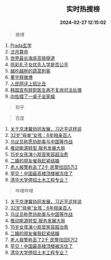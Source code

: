 <div align="center"><h2>实时热搜榜</h2><h4>2024-02-27 12:15:02</h4></div>

> 微博  

1. [Prada玄学](https://s.weibo.com/weibo?q=Prada%E7%8E%84%E5%AD%A6&t=31&band_rank=1&Refer=top)<br />
2. [沈月算命](https://s.weibo.com/weibo?q=%23%E6%B2%88%E6%9C%88%E7%AE%97%E5%91%BD%23&t=31&band_rank=2&Refer=top)<br />
3. [世界最长海底高铁隧道](https://s.weibo.com/weibo?q=%23%E4%B8%96%E7%95%8C%E6%9C%80%E9%95%BF%E6%B5%B7%E5%BA%95%E9%AB%98%E9%93%81%E9%9A%A7%E9%81%93%23&t=31&band_rank=3&Refer=top)<br />
4. [低彩礼子女优先入学是否公平](https://s.weibo.com/weibo?q=%23%E4%BD%8E%E5%BD%A9%E7%A4%BC%E5%AD%90%E5%A5%B3%E4%BC%98%E5%85%88%E5%85%A5%E5%AD%A6%E6%98%AF%E5%90%A6%E5%85%AC%E5%B9%B3%23&t=31&band_rank=4&Refer=top)<br />
5. [越吃越胖的蔬菜刺客](https://s.weibo.com/weibo?q=%E8%B6%8A%E5%90%83%E8%B6%8A%E8%83%96%E7%9A%84%E8%94%AC%E8%8F%9C%E5%88%BA%E5%AE%A2&t=31&band_rank=5&Refer=top)<br />
6. [董宇辉微博](https://s.weibo.com/weibo?q=%23%E8%91%A3%E5%AE%87%E8%BE%89%E5%BE%AE%E5%8D%9A%23&t=31&band_rank=6&Refer=top)<br />
7. [人民网评上班比丑](https://s.weibo.com/weibo?q=%23%E4%BA%BA%E6%B0%91%E7%BD%91%E8%AF%84%E4%B8%8A%E7%8F%AD%E6%AF%94%E4%B8%91%23&t=31&band_rank=7&Refer=top)<br />
8. [韩国宣布辞职医生再不复岗司法处理](https://s.weibo.com/weibo?q=%23%E9%9F%A9%E5%9B%BD%E5%AE%A3%E5%B8%83%E8%BE%9E%E8%81%8C%E5%8C%BB%E7%94%9F%E5%86%8D%E4%B8%8D%E5%A4%8D%E5%B2%97%E5%8F%B8%E6%B3%95%E5%A4%84%E7%90%86%23&t=31&band_rank=8&Refer=top)<br />
9. [向佐摆了一桌子全家福](https://s.weibo.com/weibo?q=%23%E5%90%91%E4%BD%90%E6%91%86%E4%BA%86%E4%B8%80%E6%A1%8C%E5%AD%90%E5%85%A8%E5%AE%B6%E7%A6%8F%23&t=31&band_rank=9&Refer=top)<br />

> 知乎  


> 百度  

1. [关于京津冀协同发展，习近平这样说](https://www.baidu.com/s?wd=%E5%85%B3%E4%BA%8E%E4%BA%AC%E6%B4%A5%E5%86%80%E5%8D%8F%E5%90%8C%E5%8F%91%E5%B1%95%EF%BC%8C%E4%B9%A0%E8%BF%91%E5%B9%B3%E8%BF%99%E6%A0%B7%E8%AF%B4&sa=fyb_news&rsv_dl=fyb_news)<br />
2. [32岁“母单”女孩：6年相亲百人](https://www.baidu.com/s?wd=32%E5%B2%81%E2%80%9C%E6%AF%8D%E5%8D%95%E2%80%9D%E5%A5%B3%E5%AD%A9%EF%BC%9A6%E5%B9%B4%E7%9B%B8%E4%BA%B2%E7%99%BE%E4%BA%BA&sa=fyb_news&rsv_dl=fyb_news)<br />
3. [乌议员称愿协助美与中国等作战](https://www.baidu.com/s?wd=%E4%B9%8C%E8%AE%AE%E5%91%98%E7%A7%B0%E6%84%BF%E5%8D%8F%E5%8A%A9%E7%BE%8E%E4%B8%8E%E4%B8%AD%E5%9B%BD%E7%AD%89%E4%BD%9C%E6%88%98&sa=fyb_news&rsv_dl=fyb_news)<br />
4. [推动能源转型 服务发展大局](https://www.baidu.com/s?wd=%E6%8E%A8%E5%8A%A8%E8%83%BD%E6%BA%90%E8%BD%AC%E5%9E%8B+%E6%9C%8D%E5%8A%A1%E5%8F%91%E5%B1%95%E5%A4%A7%E5%B1%80&sa=fyb_news&rsv_dl=fyb_news)<br />
5. [15岁女孩演小观音笑容超治愈](https://www.baidu.com/s?wd=15%E5%B2%81%E5%A5%B3%E5%AD%A9%E6%BC%94%E5%B0%8F%E8%A7%82%E9%9F%B3%E7%AC%91%E5%AE%B9%E8%B6%85%E6%B2%BB%E6%84%88&sa=fyb_news&rsv_dl=fyb_news)<br />
6. [二婚的朋友催我赶紧结婚](https://www.baidu.com/s?wd=%E4%BA%8C%E5%A9%9A%E7%9A%84%E6%9C%8B%E5%8F%8B%E5%82%AC%E6%88%91%E8%B5%B6%E7%B4%A7%E7%BB%93%E5%A9%9A&sa=fyb_news&rsv_dl=fyb_news)<br />
7. [老人报警称丢了2千 民警找回5万2](https://www.baidu.com/s?wd=%E8%80%81%E4%BA%BA%E6%8A%A5%E8%AD%A6%E7%A7%B0%E4%B8%A2%E4%BA%862%E5%8D%83+%E6%B0%91%E8%AD%A6%E6%89%BE%E5%9B%9E5%E4%B8%872&sa=fyb_news&rsv_dl=fyb_news)<br />
8. [罕见！中国最高楼顶楼被冻住了](https://www.baidu.com/s?wd=%E7%BD%95%E8%A7%81%EF%BC%81%E4%B8%AD%E5%9B%BD%E6%9C%80%E9%AB%98%E6%A5%BC%E9%A1%B6%E6%A5%BC%E8%A2%AB%E5%86%BB%E4%BD%8F%E4%BA%86&sa=fyb_news&rsv_dl=fyb_news)<br />
9. [清华大学停招土木工程专业？](https://www.baidu.com/s?wd=%E6%B8%85%E5%8D%8E%E5%A4%A7%E5%AD%A6%E5%81%9C%E6%8B%9B%E5%9C%9F%E6%9C%A8%E5%B7%A5%E7%A8%8B%E4%B8%93%E4%B8%9A%EF%BC%9F&sa=fyb_news&rsv_dl=fyb_news)<br />

> 哔哩哔哩  

1. [关于京津冀协同发展，习近平这样说](https://www.baidu.com/s?wd=%E5%85%B3%E4%BA%8E%E4%BA%AC%E6%B4%A5%E5%86%80%E5%8D%8F%E5%90%8C%E5%8F%91%E5%B1%95%EF%BC%8C%E4%B9%A0%E8%BF%91%E5%B9%B3%E8%BF%99%E6%A0%B7%E8%AF%B4&sa=fyb_news&rsv_dl=fyb_news)<br />
2. [32岁“母单”女孩：6年相亲百人](https://www.baidu.com/s?wd=32%E5%B2%81%E2%80%9C%E6%AF%8D%E5%8D%95%E2%80%9D%E5%A5%B3%E5%AD%A9%EF%BC%9A6%E5%B9%B4%E7%9B%B8%E4%BA%B2%E7%99%BE%E4%BA%BA&sa=fyb_news&rsv_dl=fyb_news)<br />
3. [乌议员称愿协助美与中国等作战](https://www.baidu.com/s?wd=%E4%B9%8C%E8%AE%AE%E5%91%98%E7%A7%B0%E6%84%BF%E5%8D%8F%E5%8A%A9%E7%BE%8E%E4%B8%8E%E4%B8%AD%E5%9B%BD%E7%AD%89%E4%BD%9C%E6%88%98&sa=fyb_news&rsv_dl=fyb_news)<br />
4. [推动能源转型 服务发展大局](https://www.baidu.com/s?wd=%E6%8E%A8%E5%8A%A8%E8%83%BD%E6%BA%90%E8%BD%AC%E5%9E%8B+%E6%9C%8D%E5%8A%A1%E5%8F%91%E5%B1%95%E5%A4%A7%E5%B1%80&sa=fyb_news&rsv_dl=fyb_news)<br />
5. [15岁女孩演小观音笑容超治愈](https://www.baidu.com/s?wd=15%E5%B2%81%E5%A5%B3%E5%AD%A9%E6%BC%94%E5%B0%8F%E8%A7%82%E9%9F%B3%E7%AC%91%E5%AE%B9%E8%B6%85%E6%B2%BB%E6%84%88&sa=fyb_news&rsv_dl=fyb_news)<br />
6. [二婚的朋友催我赶紧结婚](https://www.baidu.com/s?wd=%E4%BA%8C%E5%A9%9A%E7%9A%84%E6%9C%8B%E5%8F%8B%E5%82%AC%E6%88%91%E8%B5%B6%E7%B4%A7%E7%BB%93%E5%A9%9A&sa=fyb_news&rsv_dl=fyb_news)<br />
7. [老人报警称丢了2千 民警找回5万2](https://www.baidu.com/s?wd=%E8%80%81%E4%BA%BA%E6%8A%A5%E8%AD%A6%E7%A7%B0%E4%B8%A2%E4%BA%862%E5%8D%83+%E6%B0%91%E8%AD%A6%E6%89%BE%E5%9B%9E5%E4%B8%872&sa=fyb_news&rsv_dl=fyb_news)<br />
8. [罕见！中国最高楼顶楼被冻住了](https://www.baidu.com/s?wd=%E7%BD%95%E8%A7%81%EF%BC%81%E4%B8%AD%E5%9B%BD%E6%9C%80%E9%AB%98%E6%A5%BC%E9%A1%B6%E6%A5%BC%E8%A2%AB%E5%86%BB%E4%BD%8F%E4%BA%86&sa=fyb_news&rsv_dl=fyb_news)<br />
9. [清华大学停招土木工程专业？](https://www.baidu.com/s?wd=%E6%B8%85%E5%8D%8E%E5%A4%A7%E5%AD%A6%E5%81%9C%E6%8B%9B%E5%9C%9F%E6%9C%A8%E5%B7%A5%E7%A8%8B%E4%B8%93%E4%B8%9A%EF%BC%9F&sa=fyb_news&rsv_dl=fyb_news)<br />
